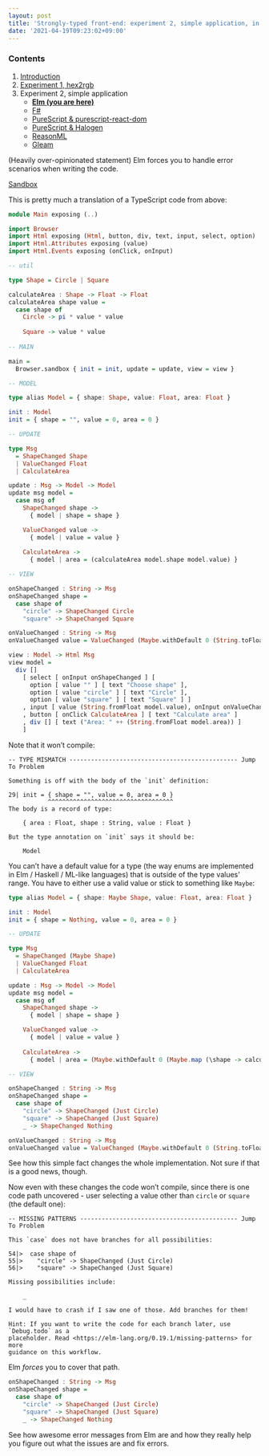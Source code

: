 ```yaml
---
layout: post
title: 'Strongly-typed front-end: experiment 2, simple application, in Elm'
date: '2021-04-19T09:23:02+09:00'
---
```


### Contents

1. [Introduction](/strongly-typed-front-end/2021/04/19/introduction.html)
2. [Experiment 1, hex2rgb](/strongly-typed-front-end/experiment-1/2021/04/19/experiment-1.html)
3. Experiment 2, simple application
    - [**Elm (you are here)**](/strongly-typed-front-end/experiment-2/2021/04/19/experiment-2-elm.html)
    - [F#](/strongly-typed-front-end/experiment-2/2021/04/19/experiment-2-fsharp.html)
    - [PureScript & purescript-react-dom](/strongly-typed-front-end/experiment-2/2021/04/19/experiment-2-purescript.html)
    - [PureScript & Halogen](/strongly-typed-front-end/experiment-2/2024/05/17/experiment-2-purescript-halogen.html)
    - [ReasonML](/strongly-typed-front-end/experiment-2/2021/04/19/experiment-2-reasonml.html)
    - [Gleam](/strongly-typed-front-end/experiment-2/2024/12/20/experiment-2-gleam.html)

(Heavily over-opinionated statement) Elm forces you to handle error scenarios when writing the code.

[Sandbox](https://codesandbox.io/s/inspiring-diffie-lq0u2)

This is pretty much a translation of a TypeScript code from above:

```haskell
module Main exposing (..)

import Browser
import Html exposing (Html, button, div, text, input, select, option)
import Html.Attributes exposing (value)
import Html.Events exposing (onClick, onInput)

-- util

type Shape = Circle | Square

calculateArea : Shape -> Float -> Float
calculateArea shape value =
  case shape of
    Circle -> pi * value * value
    
    Square -> value * value
    
-- MAIN

main =
  Browser.sandbox { init = init, update = update, view = view }

-- MODEL

type alias Model = { shape: Shape, value: Float, area: Float }

init : Model
init = { shape = "", value = 0, area = 0 }

-- UPDATE

type Msg
  = ShapeChanged Shape
  | ValueChanged Float
  | CalculateArea

update : Msg -> Model -> Model
update msg model =
  case msg of
    ShapeChanged shape ->
      { model | shape = shape }

    ValueChanged value ->
      { model | value = value }
      
    CalculateArea ->
      { model | area = (calculateArea model.shape model.value) }

-- VIEW

onShapeChanged : String -> Msg
onShapeChanged shape = 
  case shape of
    "circle" -> ShapeChanged Circle
    "square" -> ShapeChanged Square

onValueChanged : String -> Msg
onValueChanged value = ValueChanged (Maybe.withDefault 0 (String.toFloat value))

view : Model -> Html Msg
view model =
  div []
    [ select [ onInput onShapeChanged ] [ 
      option [ value "" ] [ text "Choose shape" ], 
      option [ value "circle" ] [ text "Circle" ],
      option [ value "square" ] [ text "Square" ] ]
    , input [ value (String.fromFloat model.value), onInput onValueChanged ] []
    , button [ onClick CalculateArea ] [ text "Calculate area" ]
    , div [] [ text ("Area: " ++ (String.fromFloat model.area)) ]
    ]
```

Note that it won’t compile:

```
-- TYPE MISMATCH ----------------------------------------------- Jump To Problem

Something is off with the body of the `init` definition:

29| init = { shape = "", value = 0, area = 0 }
           ^^^^^^^^^^^^^^^^^^^^^^^^^^^^^^^^^^^
The body is a record of type:

    { area : Float, shape : String, value : Float }

But the type annotation on `init` says it should be:

    Model
```

<!--more-->

You can’t have a default value for a type (the way enums are implemented in Elm / Haskell / ML-like languages) that is outside of the type values' range. You have to either use a valid value or stick to something like `Maybe`:

```haskell
type alias Model = { shape: Maybe Shape, value: Float, area: Float }

init : Model
init = { shape = Nothing, value = 0, area = 0 }

-- UPDATE

type Msg
  = ShapeChanged (Maybe Shape)
  | ValueChanged Float
  | CalculateArea

update : Msg -> Model -> Model
update msg model =
  case msg of
    ShapeChanged shape ->
      { model | shape = shape }

    ValueChanged value ->
      { model | value = value }
      
    CalculateArea ->
      { model | area = (Maybe.withDefault 0 (Maybe.map (\shape -> calculateArea shape model.value) model.shape)) }

-- VIEW

onShapeChanged : String -> Msg
onShapeChanged shape = 
  case shape of
    "circle" -> ShapeChanged (Just Circle)
    "square" -> ShapeChanged (Just Square)
    _ -> ShapeChanged Nothing

onValueChanged : String -> Msg
onValueChanged value = ValueChanged (Maybe.withDefault 0 (String.toFloat value))
```

See how this simple fact changes the whole implementation. Not sure if that is a good news, though.

Now even with these changes the code won’t compile, since there is one code path uncovered - user selecting a value other than `circle` or `square` (the default one):

```
-- MISSING PATTERNS -------------------------------------------- Jump To Problem

This `case` does not have branches for all possibilities:

54|>  case shape of
55|>    "circle" -> ShapeChanged (Just Circle)
56|>    "square" -> ShapeChanged (Just Square)

Missing possibilities include:

    _

I would have to crash if I saw one of those. Add branches for them!

Hint: If you want to write the code for each branch later, use `Debug.todo` as a
placeholder. Read <https://elm-lang.org/0.19.1/missing-patterns> for more
guidance on this workflow.
```

Elm _forces_ you to cover that path.

```haskell
onShapeChanged : String -> Msg
onShapeChanged shape = 
  case shape of
    "circle" -> ShapeChanged (Just Circle)
    "square" -> ShapeChanged (Just Square)
    _ -> ShapeChanged Nothing
```

See how awesome error messages from Elm are and how they really help you figure out what the issues are and fix errors.
